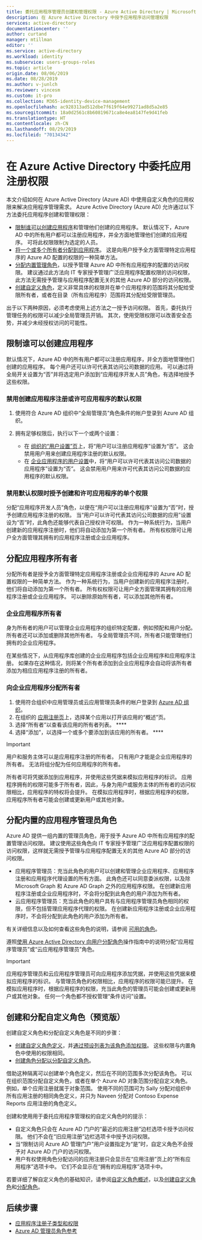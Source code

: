 ```yaml
---
title: 委托应用程序管理员创建和管理权限 - Azure Active Directory | Microsoft Docs
description: 在 Azure Active Directory 中授予应用程序访问管理权限
services: active-directory
documentationcenter: ''
author: curtand
manager: mtillman
editor: ''
ms.service: active-directory
ms.workload: identity
ms.subservice: users-groups-roles
ms.topic: article
origin.date: 08/06/2019
ms.date: 08/28/2019
ms.author: v-junlch
ms.reviewer: vincesm
ms.custom: it-pro
ms.collection: M365-identity-device-management
ms.openlocfilehash: ac928313ad512dbe7f619f64e99271ad8d5a2e85
ms.sourcegitcommit: 18a0d2561c8b60819671ca8e4ea8147fe9d41feb
ms.translationtype: HT
ms.contentlocale: zh-CN
ms.lasthandoff: 08/29/2019
ms.locfileid: "70134342"
---
```

# <a name="delegate-app-registration-permissions-in-azure-active-directory"></a>在 Azure Active Directory 中委托应用注册权限

本文介绍如何在 Azure Active Directory (Azure AD) 中使用自定义角色的应用权限来解决应用程序管理需求。 Azure Active Directory (Azure AD) 允许通过以下方法委托应用程序创建和管理权限：

- [限制谁可以创建应用程序](#restrict-who-can-create-applications)和管理他们创建的应用程序。 默认情况下，Azure AD 中的所有用户都可以注册应用程序，并全方面地管理他们创建的应用程序。 可将此权限限制为选定的人员。
- [将一个或多个所有者分配到应用程序](#assign-application-owners)。 这是向用户授予全方面管理特定应用程序的 Azure AD 配置的权限的一种简单方法。
- [分配内置管理角色](#assign-built-in-application-admin-roles)，以授予管理 Azure AD 中所有应用程序的配置的访问权限。 建议通过此方法向 IT 专家授予管理广泛应用程序配置权限的访问权限，此方法无需授予管理与应用程序配置无关的其他 Azure AD 部分的访问权限。
- [创建自定义角色](#create-and-assign-a-custom-role-preview)，定义非常具体的权限并在单个应用程序的范围将其分配给受限所有者，或者在目录（所有应用程序）范围将其分配给受限管理员。

出于以下两种原因，必须考虑使用上述方法之一授予访问权限。 首先，委托执行管理任务的权限可以减少全局管理员开销。 其次，使用受限权限可以改善安全态势，并减少未经授权访问的可能性。

## <a name="restrict-who-can-create-applications"></a>限制谁可以创建应用程序

默认情况下，Azure AD 中的所有用户都可以注册应用程序，并全方面地管理他们创建的应用程序。 每个用户还可以许可代表其访问公司数据的应用。 可以通过将全局开关设置为“否”并将选定用户添加到“应用程序开发人员”角色，有选择地授予这些权限。

### <a name="to-disable-the-default-ability-to-create-application-registrations-or-consent-to-applications"></a>禁用创建应用程序注册或许可应用程序的默认权限

1. 使用符合 Azure AD 组织中“全局管理员”角色条件的帐户登录到 Azure AD 组织。
1. 拥有足够权限后，执行以下一个或两个设置：

    - 在 [组织的“用户设置”页](https://portal.azure.cn/#blade/Microsoft_AAD_IAM/ActiveDirectoryMenuBlade/UserSettings)上，将“用户可以注册应用程序”设置为“否”。  这会禁用用户用来创建应用程序注册的默认权限。
    - 在 [企业应用程序的用户设置](https://portal.azure.cn/#blade/Microsoft_AAD_IAM/StartboardApplicationsMenuBlade/UserSettings/menuId/)中，将“用户可以许可代表其访问公司数据的应用程序”设置为“否”。  这会禁用用户用来许可代表其访问公司数据的应用程序的默认权限。

### <a name="grant-individual-permissions-to-create-and-consent-to-applications-when-the-default-ability-is-disabled"></a>禁用默认权限时授予创建和许可应用程序的单个权限

分配“应用程序开发人员”角色，以便在“用户可以注册应用程序”设置为“否”时，授予创建应用程序注册的权限。  当“用户可以许可代表其访问公司数据的应用”设置设为“否”时，此角色还能够代表自己授权许可权限。  作为一种系统行为，当用户创建新的应用程序注册时，他们将自动添加为第一个所有者。 所有权权限可让用户全方面管理其拥有的应用程序注册或企业应用程序。

## <a name="assign-application-owners"></a>分配应用程序所有者

分配所有者是授予全方面管理特定应用程序注册或企业应用程序的 Azure AD 配置权限的一种简单方法。 作为一种系统行为，当用户创建新的应用程序注册时，他们将自动添加为第一个所有者。 所有权权限可让用户全方面管理其拥有的应用程序注册或企业应用程序。 可以删除原始所有者，可以添加其他所有者。

### <a name="enterprise-application-owners"></a>企业应用程序所有者

身为所有者的用户可以管理企业应用程序的组织特定配置，例如预配和用户分配。 所有者还可以添加或删除其他所有者。 与全局管理员不同，所有者只能管理他们拥有的企业应用程序。

在某些情况下，从应用程序库创建的企业应用程序包括企业应用程序和应用程序注册。 如果存在这种情况，则将某个所有者添加到企业应用程序会自动将该所有者添加为相应应用程序注册的所有者。

### <a name="to-assign-an-owner-to-an-enterprise-application"></a>向企业应用程序分配所有者

1. 使用符合组织中应用管理员或云应用管理员条件的帐户登录到 [Azure AD 组织](https://portal.azure.cn/#blade/Microsoft_AAD_IAM/ActiveDirectoryMenuBlade/Overview)。
1. 在组织的 [应用注册页](https://portal.azure.cn/#blade/Microsoft_AAD_IAM/StartboardApplicationsMenuBlade/AllApps/menuId/)上，选择某个应用以打开该应用的“概述”页。 
1. 选择“所有者”以查看该应用的所有者列表。 ****  
1. 选择“添加”，以选择一个或多个要添加到该应用的所有者。 ****  

> [!IMPORTANT]
> 用户和服务主体可以是应用程序注册的所有者。 只有用户才能是企业应用程序的所有者。 无法将组分配为任何应用程序的所有者。
>
> 所有者可将凭据添加到应用程序，并使用这些凭据来模拟应用程序的标识。 应用程序拥有的权限可能多于所有者，因此，与身为用户或服务主体的所有者的访问权限相比，应用程序的特权将会提升。 在模拟应用程序时，根据应用程序的权限，应用程序所有者可能会创建或更新用户或其他对象。

## <a name="assign-built-in-application-admin-roles"></a>分配内置的应用程序管理员角色

Azure AD 提供一组内置的管理员角色，用于授予 Azure AD 中所有应用程序的配置管理访问权限。 建议使用这些角色向 IT 专家授予管理广泛应用程序配置权限的访问权限，这样就无需授予管理与应用程序配置无关的其他 Azure AD 部分的访问权限。

- 应用程序管理员：充当此角色的用户可以创建和管理企业应用程序、应用程序注册和应用程序代理设置的所有方面。 此角色还可以同意委派权限，以及除 Microsoft Graph 和 Azure AD Graph 之外的应用程序权限。 在创建新应用程序注册或企业应用程序时，不会将分配到此角色的用户添加为所有者。
- 云应用程序管理员：充当此角色的用户具有与应用程序管理员角色相同的权限，但不包括管理应用程序代理的权限。 在创建新应用程序注册或企业应用程序时，不会将分配到此角色的用户添加为所有者。

有关详细信息以及如何查看这些角色的说明，请参阅 [可用的角色](directory-assign-admin-roles.md#available-roles)。

遵照[使用 Azure Active Directory 向用户分配角色](../fundamentals/active-directory-users-assign-role-azure-portal.md)操作指南中的说明分配“应用程序管理员”或“云应用程序管理员”角色。

> [!IMPORTANT]
> 应用程序管理员和云应用程序管理员可向应用程序添加凭据，并使用这些凭据来模拟应用程序的标识。 与管理员角色的权限相比，应用程序的权限可能已提升。 在模拟应用程序时，根据应用程序的权限，充当此角色的管理员可能会创建或更新用户或其他对象。
> 任何一个角色都不授权管理“条件访问”设置。

## <a name="create-and-assign-a-custom-role-preview"></a>创建和分配自定义角色（预览版）

创建自定义角色和分配自定义角色是不同的步骤：

- [创建自定义角色定义](roles-create-custom.md)，并[通过预设列表为该角色添加权限](roles-custom-available-permissions.md)。  这些权限与内置角色中使用的权限相同。
- [创建角色分配以分配自定义角色](roles-assign-powershell.md)。 

借助这种隔离可以创建单个角色定义，然后在不同的范围多次分配该角色。  可以在组织范围分配自定义角色，或者在单个 Azure AD 对象范围分配自定义角色。 例如，单个应用注册就属于对象范围。 使用不同的范围可为 Sally 分配对组织中所有应用注册的相同角色定义，并只为 Naveen 分配对 Contoso Expense Reports 应用注册的角色定义。

创建和使用用于委托应用程序管理权的自定义角色时的提示：
- 自定义角色只会在 Azure AD 门户的“最近的应用注册”边栏选项卡授予访问权限。 他们不会在“旧应用注册”边栏选项卡中授予访问权限。
- 当“限制访问 Azure AD 管理门户”用户设置指定为“是”时，自定义角色不会授予对 Azure AD 门户的访问权限。
- 用户有权使用角色分配访问的应用注册只会显示在“应用注册”页上的“所有应用程序”选项卡中。 它们不会显示在“拥有的应用程序”选项卡中。

若要详细了解自定义角色的基础知识，请参阅[自定义角色概述](roles-custom-overview.md)，以及[创建自定义角色](roles-create-custom.md)和[分配角色](roles-assign-powershell.md)。

## <a name="next-steps"></a>后续步骤

- [应用程序注册子类型和权限](roles-custom-available-permissions.md)
- [Azure AD 管理员角色参考](directory-assign-admin-roles.md)

<!-- Update_Description: wording update -->